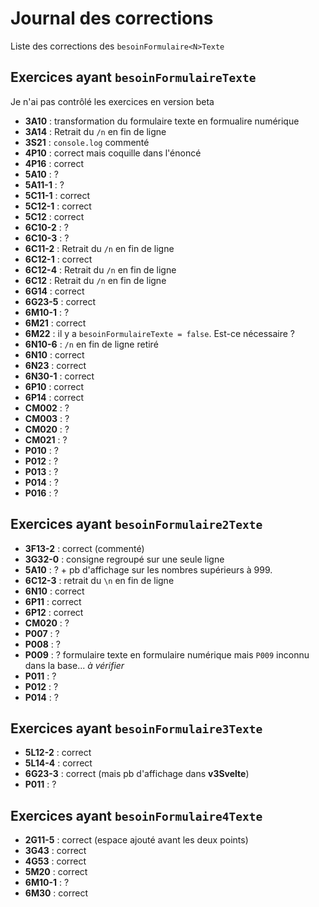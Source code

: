 # Journal des corrections

Liste des corrections des `besoinFormulaire<N>Texte`

## Exercices ayant `besoinFormulaireTexte`

Je n'ai pas contrôlé les exercices en version beta

- **3A10** : transformation du formulaire texte en formualire numérique
- **3A14** : Retrait du `/n` en fin de ligne
- **3S21** : `console.log` commenté
- **4P10** : correct mais coquille dans l'énoncé
- **4P16** : correct
- **5A10** : ?
- **5A11-1** : ?
- **5C11-1** : correct
- **5C12-1** : correct
- **5C12** : correct
- **6C10-2** : ?
- **6C10-3** : ?
- **6C11-2** : Retrait du `/n` en fin de ligne
- **6C12-1** : correct
- **6C12-4** : Retrait du `/n` en fin de ligne
- **6C12** : Retrait du `/n` en fin de ligne
- **6G14** : correct
- **6G23-5** : correct
- **6M10-1** : ?
- **6M21** : correct
- **6M22** : il y a `besoinFormulaireTexte = false`. Est-ce nécessaire ?
- **6N10-6** : `/n` en fin de ligne retiré
- **6N10** : correct
- **6N23** : correct
- **6N30-1** : correct
- **6P10** : correct
- **6P14** : correct
- **CM002** : ?
- **CM003** : ?
- **CM020** : ?
- **CM021** : ?
- **P010** : ?
- **P012** : ?
- **P013** : ?
- **P014** : ?
- **P016** : ?

## Exercices ayant `besoinFormulaire2Texte`

- **3F13-2** : correct (commenté)
- **3G32-0** : consigne regroupé sur une seule ligne
- **5A10** : ? + pb d'affichage sur les nombres supérieurs à 999.
- **6C12-3** : retrait du `\n` en fin de ligne
- **6N10** : correct
- **6P11** : correct
- **6P12** : correct
- **CM020** : ?
- **P007** : ?
- **P008** : ?
- **P009** : ? formulaire texte en formulaire numérique mais `P009` inconnu dans la base... _à vérifier_
- **P011** : ?
- **P012** : ?
- **P014** : ?

## Exercices ayant `besoinFormulaire3Texte`

- **5L12-2** : correct
- **5L14-4** : correct
- **6G23-3** : correct (mais pb d'affichage dans **v3Svelte**)
- **P011** : ?

## Exercices ayant `besoinFormulaire4Texte`

- **2G11-5** : correct (espace ajouté avant les deux points)
- **3G43** : correct
- **4G53** : correct
- **5M20** : correct
- **6M10-1** : ?
- **6M30** : correct
